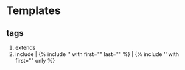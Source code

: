 # Templates
## tags
1. extends
2. include | {% include '' with first="" last="" %} | {% include '' with first="" only %}
